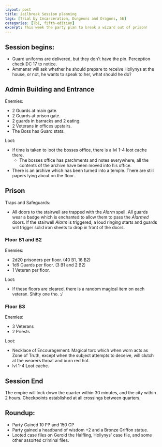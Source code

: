 ```yaml
---
layout: post
title: Jailbreak Session planning
tags: [Trial by Incarceration, Dungeons and Dragons, 5E]
categories: [TbI, fifth-edition]
excerpt: This week the party plan to break a wizard out of prison!
---
```


## Session begins:

- Guard uniforms are delivered, but they don't have the pin. Perception check DC 17 to notice.
- Ammanar will ask whether he should prepare to receive Hollynys at the house, or not, he wants to speak to her, what should he do?

## Admin Building and Entrance

Enemies:
- 2 Guards at main gate.
- 2 Guards at prison gate.
- 2 guards in barracks and 2 eating.
- 2 Veterans in offices upstairs.
- The Boss has Guard stats.

Loot:
- If time is taken to loot the bosses office, there is a lvl 1-4 loot cache there.
  - The bosses office has parchments and notes everywhere, all the contents of the archive have been moved into his office.
- There is an archive which has been turned into a temple. There are still papers lying about on the floor.

## Prison

Traps and Safeguards:
- All doors to the stairwell are trapped with the _Alarm_ spell. All guards wear a badge which is enchanted to allow them to pass the _Alarmed_ doors. If the stairwell _Alarm_ is triggered, a loud ringing starts and guards will trigger solid iron sheets to drop in front of the doors.

### Floor B1 and B2

Enemies:
- 2d20 prisoners per floor. (40 B1, 16 B2)
- 1d6 Guards per floor. (3 B1 and 2 B2)
- 1 Veteran per floor.

Loot:
- If these floors are cleared, there is a random magical item on each veteran. Shitty one tho. :/

### Floor B3

Enemies:
- 3 Veterans
- 2 Priests

Loot:
- Necklace of Encouragement: Magical torc which when worn acts as Zone of Truth, except when the subject attempts to deceive, will clutch at the wearers throat and burn red hot.
- lvl 1-4 Loot cache.


## Session End

The empire will lock down the quarter within 30 minutes, and the city within 2 hours. Checkpoints established at all crossings between quarters.

## Roundup:

- Party Gained 10 PP and 150 GP
- Party gained a headband of wisdom +2 and a Bronze Griffon statue.
- Looted case files on Gerold the Halfling, Hollynys' case file, and some other assorted criminal files.
